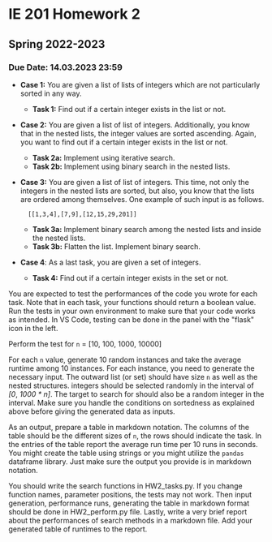 # IE 201 Homework 2
## Spring 2022-2023
### Due Date: 14.03.2023 23:59

* **Case 1:** You are given a list of lists of integers which are not particularly sorted in any way.
    * **Task 1:** Find out if a certain integer exists in the list or not.
* **Case 2:** You are given a list of list of integers. Additionally, you know that in the nested lists, the integer values are sorted ascending. Again, you want to find out if a certain integer exists in the list or not.
    * **Task 2a:** Implement using iterative search.
    * **Task 2b:** Implement using binary search in the nested lists.
* **Case 3:** You are given a list of list of integers. This time, not only the integers in the nested lists are sorted, but also, you know that the lists are ordered among themselves. One example of such input is as follows. 

        [[1,3,4],[7,9],[12,15,29,201]]

    * **Task 3a:** Implement binary search among the nested lists and inside the nested lists.
    * **Task 3b:** Flatten the list. Implement binary search.

* **Case 4**: As a last task, you are given a set of integers. 
    * **Task 4:** Find out if a certain integer exists in the set or not.


You are expected to test the performances of the code you wrote for each task. Note that in each task, your functions should return a boolean value. Run the tests in your own environment to make sure that your code works as intended. In VS Code, testing can be done in the panel with the "flask" icon in the left.

Perform the test for `n` = [10, 100, 1000, 10000]

For each `n` value, generate 10 random instances and take the average runtime among 10 instances. For each instance, you need to generate the necessary input. The outward list (or set) should have size `n` as well as the nested structures. integers should be selected randomly in the interval of *[0*, *1000 * n]*. The target to search for should also be a random integer in the interval. Make sure you handle the conditions on sortedness as explained above before giving the generated data as inputs.

As an output, prepare a table in markdown notation. The columns of the table should be the different sizes of `n`, the rows should indicate the task. In the entries of the table report the average run time per 10 runs in seconds. You might create the table using strings or you might utilize the `pandas` dataframe library. Just make sure the output you provide is in markdown notation.

You should write the search functions in HW2_tasks.py. If you change function names, parameter positions, the tests may not work. Then input generation, performance runs, generating the table in markdown format should be done in HW2_perform.py file. Lastly, write a very brief report about the performances of search methods in a markdown file. Add your generated table of runtimes to the report.